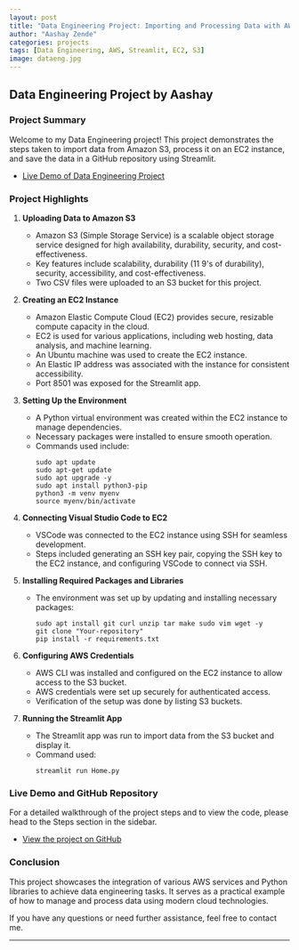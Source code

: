 ```yaml
---
layout: post
title: "Data Engineering Project: Importing and Processing Data with AWS"
author: "Aashay Zende"
categories: projects
tags: [Data Engineering, AWS, Streamlit, EC2, S3]
image: dataeng.jpg
---
```


## Data Engineering Project by Aashay

### Project Summary

Welcome to my Data Engineering project! This project demonstrates the steps taken to import data from Amazon S3, process it on an EC2 instance, and save the data in a GitHub repository using Streamlit.

- [Live Demo of Data Engineering Project](https://sqlproject.streamlit.app/)

### Project Highlights

1. **Uploading Data to Amazon S3**
   - Amazon S3 (Simple Storage Service) is a scalable object storage service designed for high availability, durability, security, and cost-effectiveness.
   - Key features include scalability, durability (11 9's of durability), security, accessibility, and cost-effectiveness.
   - Two CSV files were uploaded to an S3 bucket for this project.

2. **Creating an EC2 Instance**
   - Amazon Elastic Compute Cloud (EC2) provides secure, resizable compute capacity in the cloud.
   - EC2 is used for various applications, including web hosting, data analysis, and machine learning.
   - An Ubuntu machine was used to create the EC2 instance.
   - An Elastic IP address was associated with the instance for consistent accessibility.
   - Port 8501 was exposed for the Streamlit app.

3. **Setting Up the Environment**
   - A Python virtual environment was created within the EC2 instance to manage dependencies.
   - Necessary packages were installed to ensure smooth operation.
   - Commands used include:
     ```shell
     sudo apt update
     sudo apt-get update
     sudo apt upgrade -y
     sudo apt install python3-pip
     python3 -m venv myenv
     source myenv/bin/activate
     ```

4. **Connecting Visual Studio Code to EC2**
   - VSCode was connected to the EC2 instance using SSH for seamless development.
   - Steps included generating an SSH key pair, copying the SSH key to the EC2 instance, and configuring VSCode to connect via SSH.

5. **Installing Required Packages and Libraries**
   - The environment was set up by updating and installing necessary packages:
     ```shell
     sudo apt install git curl unzip tar make sudo vim wget -y
     git clone "Your-repository"
     pip install -r requirements.txt
     ```

6. **Configuring AWS Credentials**
   - AWS CLI was installed and configured on the EC2 instance to allow access to the S3 bucket.
   - AWS credentials were set up securely for authenticated access.
   - Verification of the setup was done by listing S3 buckets.

7. **Running the Streamlit App**
   - The Streamlit app was run to import data from the S3 bucket and display it.
   - Command used:
     ```shell
     streamlit run Home.py
     ```

### Live Demo and GitHub Repository

For a detailed walkthrough of the project steps and to view the code, please head to the Steps section in the sidebar.

- [View the project on GitHub](https://github.com/ashz1/DataEngg)


### Conclusion

This project showcases the integration of various AWS services and Python libraries to achieve data engineering tasks. It serves as a practical example of how to manage and process data using modern cloud technologies.

If you have any questions or need further assistance, feel free to contact me.

---
